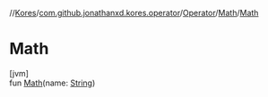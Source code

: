 //[Kores](../../../../index.md)/[com.github.jonathanxd.kores.operator](../../index.md)/[Operator](../index.md)/[Math](index.md)/[Math](-math.md)

# Math

[jvm]\
fun [Math](-math.md)(name: [String](https://kotlinlang.org/api/latest/jvm/stdlib/kotlin/-string/index.html))
